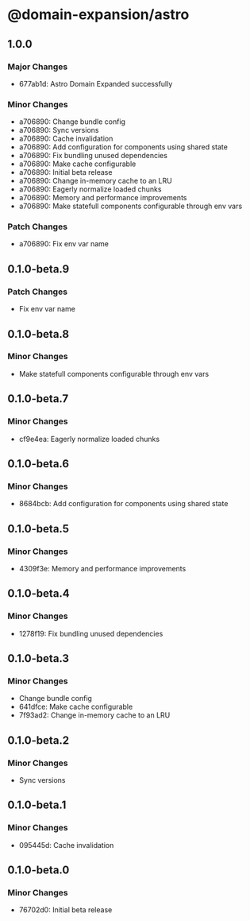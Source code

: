 # @domain-expansion/astro

## 1.0.0

### Major Changes

- 677ab1d: Astro Domain Expanded successfully

### Minor Changes

- a706890: Change bundle config
- a706890: Sync versions
- a706890: Cache invalidation
- a706890: Add configuration for components using shared state
- a706890: Fix bundling unused dependencies
- a706890: Make cache configurable
- a706890: Initial beta release
- a706890: Change in-memory cache to an LRU
- a706890: Eagerly normalize loaded chunks
- a706890: Memory and performance improvements
- a706890: Make statefull components configurable through env vars

### Patch Changes

- a706890: Fix env var name

## 0.1.0-beta.9

### Patch Changes

- Fix env var name

## 0.1.0-beta.8

### Minor Changes

- Make statefull components configurable through env vars

## 0.1.0-beta.7

### Minor Changes

- cf9e4ea: Eagerly normalize loaded chunks

## 0.1.0-beta.6

### Minor Changes

- 8684bcb: Add configuration for components using shared state

## 0.1.0-beta.5

### Minor Changes

- 4309f3e: Memory and performance improvements

## 0.1.0-beta.4

### Minor Changes

- 1278f19: Fix bundling unused dependencies

## 0.1.0-beta.3

### Minor Changes

- Change bundle config
- 641dfce: Make cache configurable
- 7f93ad2: Change in-memory cache to an LRU

## 0.1.0-beta.2

### Minor Changes

- Sync versions

## 0.1.0-beta.1

### Minor Changes

- 095445d: Cache invalidation

## 0.1.0-beta.0

### Minor Changes

- 76702d0: Initial beta release
